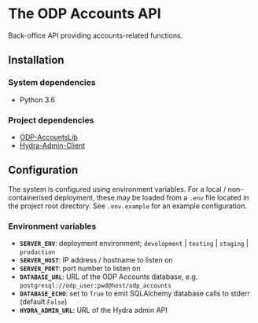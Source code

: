 # The ODP Accounts API

Back-office API providing accounts-related functions.

## Installation

### System dependencies

* Python 3.6

### Project dependencies

* [ODP-AccountsLib](https://github.com/SAEONData/ODP-AccountsLib)
* [Hydra-Admin-Client](https://github.com/SAEONData/Hydra-Admin-Client)

## Configuration

The system is configured using environment variables. For a local / non-containerised deployment,
these may be loaded from a `.env` file located in the project root directory. See `.env.example`
for an example configuration.

### Environment variables

- **`SERVER_ENV`**: deployment environment; `development` | `testing` | `staging` | `production`
- **`SERVER_HOST`**: IP address / hostname to listen on
- **`SERVER_PORT`**: port number to listen on
- **`DATABASE_URL`**: URL of the ODP Accounts database, e.g. `postgresql://odp_user:pwd@host/odp_accounts`
- **`DATABASE_ECHO`**: set to `True` to emit SQLAlchemy database calls to stderr (default `False`)
- **`HYDRA_ADMIN_URL`**: URL of the Hydra admin API
